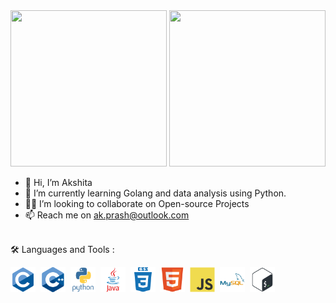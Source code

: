 <div id="header" align="center">
<img src="https://user-images.githubusercontent.com/97516055/183681243-eb41cbe6-7cf8-4d3b-a3fb-0582425bef19.png" height="250px" width="250px"/>

<img src="https://octodex.github.com/images/Fintechtocat.png" height="250px" width="250px" />
</div>

- 👋 Hi, I’m Akshita
- 🌱 I’m currently learning Golang and data analysis using Python.
- 🙇‍♂️ I’m looking to collaborate on Open-source Projects
- 📫 Reach me on ak.prash@outlook.com
<br> <br>
 
:hammer_and_wrench: Languages and Tools :
<br> 
<div>
  <img src="https://github.com/devicons/devicon/blob/master/icons/c/c-original.svg" title="C" alt="C" width="40"/>&nbsp;
  <img src="https://github.com/devicons/devicon/blob/master/icons/cplusplus/cplusplus-original.svg" title="C++" alt="C++" width="40"/>&nbsp;
  <img src="https://github.com/devicons/devicon/blob/master/icons/python/python-original-wordmark.svg" title="Python" alt="Python" width="40"/>&nbsp;
  <img src="https://github.com/devicons/devicon/blob/master/icons/java/java-original-wordmark.svg" title="Java" alt="Java" width="40" height="40"/>&nbsp;
  <img src="https://github.com/devicons/devicon/blob/master/icons/css3/css3-plain-wordmark.svg"  title="CSS3" alt="CSS" width="40" height="40"/>&nbsp;
  <img src="https://github.com/devicons/devicon/blob/master/icons/html5/html5-original.svg" title="HTML5" alt="HTML" width="40" height="40"/>&nbsp;
  <img src="https://github.com/devicons/devicon/blob/master/icons/javascript/javascript-original.svg" title="JavaScript" alt="JavaScript" width="40" height="40"/>&nbsp;
  <img src="https://github.com/devicons/devicon/blob/master/icons/mysql/mysql-original-wordmark.svg" title="MySQL"  alt="MySQL" width="40" height="40"/>&nbsp;
  <img src="https://github.com/devicons/devicon/blob/master/icons/bash/bash-original.svg" title="Bash" alt="Bash" wifth="40" height="40"/>&nbsp;
</div>

<!---
ak04p/ak04p is a ✨ special ✨ repository because its `README.md` (this file) appears on your GitHub profile.
You can click the Preview link to take a look at your changes.
--->
